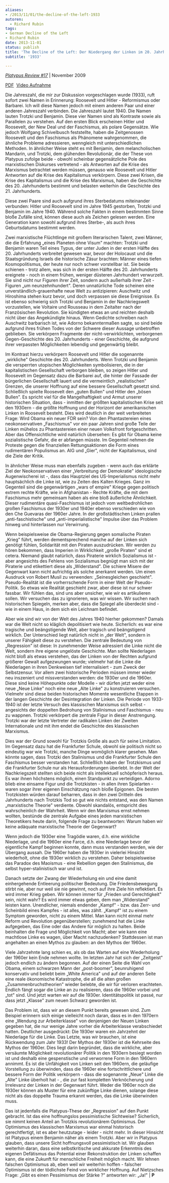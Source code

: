 ```yaml
---
aliases:
- /2013/11/01/the-decline-of-the-left-1933
autoren:
  - Richard Rubin
tags:
- German Decline of the Left
- Richard Rubin
date: 2013-11-01
status: publish
title: 'The Decline of the Left: Der Niedergang der Linken im 20. Jahrhundert'
subtitle: '1933'

---
```


[*Platypus Review #17*](category/pr/issue17-pr/) | November 2009

[PDF](http://archive.org/details/ThePlatypusReviewIssue17November200911309)  [Video Aufnahme](/2009/04/18/dialectics-of-defeat-towards-a-theory-of-historical-regression/)

Die Jahreszahl, die mir zur Diskussion vorgeschlagen wurde (1933), ruft sofort zwei Namen in Erinnerung: Roosevelt und Hitler - Reformismus oder Barbarei. Ich will diese Namen jedoch mit einem anderen Paar und einer anderen Jahreszahl verbinden. Die Jahreszahl lautet 1940. Die Namen lauten Trotzki und Benjamin. Diese vier Namen sind als Kontraste sowie als Parallelen zu verstehen. Auf den ersten Blick erscheinen Hitler und Roosevelt, der New Deal und der Faschismus, als polare Gegensätze. Wie jedoch Wolfgang Schivelbusch feststellte, haben die Zeitgenossen Roosevelt und den Faschismus als Phänomene wahrgenommen, die ähnliche Probleme adressieren, wenngleich mit unterschiedlichen Methoden. In ähnlicher Weise steht es mit Benjamin, dem melancholischen Mandarin, und Trotzki, dem glühenden Revolutionär, die der These von Platypus zufolge beide - obwohl scheinbar gegensätzliche Pole des marxistischen Diskurses vertretend - als Antworten auf die Krise des Marxismus betrachtet werden müssen, genauso wie Roosevelt und Hitler Antworten auf die Krise des Kapitalismus verkörpern. Diese zwei Krisen, die Krise des Kapitalismus und die Krise des Marxismus, haben die Geschichte des 20. Jahrhunderts bestimmt und belasten weiterhin die Geschichte des 21. Jahrhunderts.

Diese zwei Paare sind auch aufgrund ihres Sterbedatums miteinander verbunden: Hitler und Roosevelt sind im Jahre 1945 gestorben, Trotzki und Benjamin im Jahre 1940. Während solche Fakten in einem bestimmten Sinne bloße Zufälle sind, können diese auch als Zeichen gelesen werden. Eine Generation kann sowohl aufgrund ihres Sterbe-, als auch ihres Geburtsdatums bestimmt werden.

Zwei marxistische Flüchtlinge mit großem literarischen Talent, zwei Männer, die die Erfahrung „eines Planeten ohne Visum" machten: Trotzki und Benjamin waren Teil eines Typus, der unter Juden in der ersten Hälfte des 20. Jahrhunderts verbreitet gewesen war, bevor der Holocaust und die Staatsgründung Israels die historische Zäsur brachten: Männer eines tiefen Kosmopolitismus, der heute nur noch schwer vorstellbar ist. Sie beide schienen - trotz allem, was sich in der ersten Hälfte des 20. Jahrhunderts ereignete - noch in einem frühen, weniger düsteren Jahrhundert verwurzelt. Sie sind nicht nur Figuren ihrer Zeit, sondern auch außerhalb ihrer Zeit - Figuren „um neunzehnhundert". Deren unnatürliche Tode scheinen eine unverständlich-grauenhafte neue Welt zu antizipieren: Auschwitz und Hiroshima stehen kurz bevor, und doch verpassen sie diese Ereignisse. Es ist ebenso schwierig sich Trotzki und Benjamin in der Nachkriegswelt vorzustellen, wie Voltaire und Rousseau in dem Zeitalter nach der Französischen Revolution. Sie kündigten etwas an und reichten deshalb nicht über das Angekündigte hinaus. Wenn Gedichte schreiben nach Auschwitz barbarisch ist, wie Adorno bekanntermaßen sagte, so sind beide aufgrund ihres frühen Todes von der Schwere dieser Aussage unbetroffen geblieben. Sie verkörpern Fragmente der nicht-verwirklichten, verborgenen Gegen-Geschichte des 20. Jahrhunderts - einer Geschichte, die aufgrund ihrer verpassten Möglichkeiten lebendig und gegenwärtig bleibt.

Im Kontrast hierzu verkörpern Roosevelt und Hitler die sogenannte „wirkliche" Geschichte des 20. Jahrhunderts. Wenn Trotzki und Benjamin die versperrten utopischen Möglichkeiten symbolisieren, die in der kapitalistischen Gesellschaft verborgen bleiben, so zeigen Hitler und Roosevelt im Gegensatz dazu die Barbarei auf, die hinter der Fassade der bürgerlichen Gesellschaft lauert und die vermeintlich „realistischen" Grenzen, die unserer Hoffnung auf eine bessere Gesellschaft gesetzt sind. Schließlich spielte Roosevelt den „guten Bullen" und Hitler den „bösen Bullen". Es spricht viel für die Mangelhaftigkeit und Armut unserer historischen Situation, dass - inmitten der größten kapitalistischen Krise seit den 1930ern - die größte Hoffnung und der Horizont der amerikanischen Linken in Roosevelt besteht. Dies wird deutlich in der weit verbreiteten Frage: Wird Obama ein neuer FDR sein? Von den Phantastereien eines neokonservativen „Faschismus" vor ein paar Jahren sind große Teile der Linken mühelos zu Phantastereien einer neuen Volksfront fortgeschritten. Aber das Offensichtliche wird natürlich übersehen: Es gibt für Obama keine sozialistische Gefahr, die er abfangen müsste. Im Gegenteil nehmen die Proteste gegen die finanziellen Rettungsaktionen die Form eines rudimentären Populismus an. AIG und „Gier", nicht der Kapitalismus, sind die Ziele der Kritik.

In ähnlicher Weise muss man ebenfalls zugeben - wenn auch das erklärte Ziel der Neokonservativen einer „Verbreitung der Demokratie" ideologische Augenwischerei ist -, dass das Hauptziel des US-Imperialismus nicht mehr hauptsächlich die Linke ist, wie zu Zeiten des Kalten Krieges. Ganz im Gegenteil sind die gegenwärtigen „wars of empire" Kriege gegen politisch extrem rechte Kräfte, wie in Afghanistan - Rechte Kräfte, die mit dem Faschismus mehr gemeinsam haben als eine bloß äußerliche Ähnlichkeit. Dieser rudimentäre quasi-Faschismus ist jedoch vom weltbedrohlichen großen Faschismus der 1930er und 1940er ebenso verschieden wie von den Che Guevaras der 1960er Jahre. In der großstädtischen Linken prallen „anti-faschistische" und „anti-imperialistische" Impulse über das Problem hinweg und hinterlassen nur Verwirrung.

Wenn beispielsweise die Obama-Regierung gegen somalische Piraten „Krieg" führt, werden dementsprechend manche auf der Linken sich genötigt fühlen, Solidarität mit den Piraten auszudrücken. Wir werden zu hören bekommen, dass Imperien in Wirklichkeit „große Piraten" sind et cetera. Niemand glaubt natürlich, dass Piraterie wirklich Sozialismus ist - aber angesichts des Fehlens von Sozialismus begnügt man sich mit der Piraterie und etikettiert diese als „Widerstand". Die schiere Misere der Gegenwart kann nicht aufrichtig als solche anerkannt werden. Um einen Ausdruck von Robert Musil zu verwenden: „Seinesgleichen geschieht". Pseudo-Realität ist die vorherrschende Form in einer Welt der Pseudo-Politik. So etwas wie Realität geschieht zwar, aber diese ist nur schwer fassbar. Wir fühlen das, sind uns aber unsicher, wie wir es artikulieren sollen. Wir versuchen das zu ignorieren, was wir wissen. Wir suchen nach historischen Spiegeln, merken aber, dass die Spiegel alle überdeckt sind - wie in einem Haus, in dem sich ein Leichnam befindet.

Aber wie sind wir von der Welt des Jahres 1940 hierher gekommen? Damals war die Welt nicht so kläglich depolitisiert wie heute. Sicherlich: es war eine tragische und beängstigende Welt, aber tragisch und beängstigend wirklich. Der Unterschied liegt natürlich nicht in „der Welt", sondern in unserer Fähigkeit diese zu verstehen. Die zentrale Bedeutung von „Regression" ist diese: In zunehmender Weise adressiert die Linke nicht die Welt, sondern ihre eigene ungelöste Geschichte. Man sollte Niederlagen nicht bloß als etwas verstehen, das der Linken von der Rechten aufgrund größerer Gewalt aufgezwungen wurde; vielmehr hat die Linke die Niederlagen in ihren Denkweisen tief internalisiert - zum Zweck der Selbstzensur. Vor allem zwei historische Perioden müssen immer wieder neu inszeniert und missverstanden werden: die 1930er und die 1960er. Diese sind keine Höhepunkte oder Modelle - wir dürfen jetzt weder eine neue „Neue Linke" noch eine neue „Alte Linke" zu konstruieren versuchen. Vielmehr sind diese beiden historischen Momente wesentliche Etappen in der langen Geschichte der Desintegration der Linken. Die Periode von 1933-1940 ist der letzte Versuch des klassischen Marxismus sich selbst - angesichts der doppelten Bedrohung von Stalinismus und Faschismus - neu zu wappnen. Trotzki verkörpert die zentrale Figur in dieser Anstrengung. Trotzki war der letzte Vertreter der radikalen Linken der Zweiten Internationale und mit ihm endet die Geschichte des klassischen Marxismus.

Dies war der Grund sowohl für Trotzkis Größe als auch für seine Limitation. Im Gegensatz dazu hat die Frankfurter Schule, obwohl sie politisch nicht so eindeutig war wie Trotzki, manche Dinge womöglich klarer gesehen. Man könnte sagen, dass Trotzki den Stalinismus und die Frankfurter Schule den Faschismus besser verstanden hat. Schließlich haben der Trotzkismus und die Frankfurter Schule nur als Herausforderungen überlebt. In der Welt der Nachkriegszeit stellten sich beide nicht als intellektuell schöpferisch heraus. Es war ihnen höchstens möglich, einen Standpunkt zu verteidigen. Adorno blieb eine einsame Figur und die Trotzkisten - in allen ihren Spielarten - waren sogar ihrer eigenen Einschätzung nach bloße Epigonen. Die besten Trotzkisten würden darauf beharren, dass in den zwei Dritteln des Jahrhunderts nach Trotzkis Tod so gut wie nichts entstand, was den Namen „marxistische Theorie" verdiente. Obwohl skandalös, entspricht dies wahrscheinlich der Wahrheit. Wenn wir den Marxismus ernst nehmen wollten, bestünde die zentrale Aufgabe eines jeden marxistischen Theoretikers heute darin, folgende Frage zu beantworten: Warum haben wir keine adäquate marxistische Theorie der Gegenwart?

Wenn jedoch die 1930er eine Tragödie waren, d.h. eine wirkliche Niederlage, und die 1960er eine Farce, d.h. eine Niederlage bevor der eigentliche Kampf beginnen konnte, dann muss verstanden werden, wie der Übergang aussah. Die 1960er haben die 1930er in vielerlei Hinsicht wiederholt, ohne die 1930er wirklich zu verstehen. Daher beispielsweise das Paradox des Maoismus - eine Rebellion gegen den Stalinismus, die selbst hyper-stalinistisch war und ist.

Danach setzte der Zwang der Wiederholung ein und eine damit einhergehende Entleerung politischer Bedeutung. Die Friedensbewegung stirbt nie, aber nur weil sie nie gewinnt, noch auf ihre Ziele hin reflektiert. Es wird immer Krieg geben. Wir können immer für „Frieden und Gerechtigkeit" sein, nicht wahr? Es wird immer etwas geben, dem man „Widerstand" leisten kann. Unendlicher, niemals endender „Kampf" - bzw. das Zerr- und Scheinbild eines Kampfes - ist alles, was zählt. „Kampf" ist zu einem Symptom geworden, nicht zu einem Mittel. Man kann nicht einmal mehr Reform und Revolution gegenüberstellen; zunehmend hat die Linke aufgegeben, das Eine oder das Andere für möglich zu halten. Beide beinhalten die Frage und Möglichkeit von Macht; aber wie kann eine machtlose Linke es wagen, über Macht nachzudenken? Stattdessen ist man angehalten an einen Mythos zu glauben: an den Mythos der 1960er.

Viele Jahrzehnte lang schien es, als ob das Warten auf eine Wiederholung der 1960er kein Ende nehmen wollte. Im letzten Jahr hat sich der „Zeitgeist" jedoch endlich zu ändern begonnen. Auf der einen Seite die Wahl von Obama, einem schwarzen Mann der „post-boomer", beunruhigend konservativ und beliebt beim „White America" und auf der anderen Seite eine reale ökonomische Katastrophe, die all die alten großen „Zusammenbruchstheorien" wieder belebte, die wir für verloren erachteten. Endlich fängt sogar die Linke an zu realisieren, dass die 1960er vorbei und „tot" sind. Und jetzt warten wir auf die 1930er. Identitätspolitik ist passé, nur dass jetzt „Klasse" zum neuen Schwarz geworden ist.

Das Problem ist, dass wir an diesem Punkt bereits gewesen sind. Zum Beispiel erinnern sich einige vielleicht noch daran, dass es in den 1970ern eine „Wendung zur Arbeiterklasse" von denjenigen der Neuen Linken gegeben hat, die nur wenige Jahre vorher die Arbeiterklasse verabschiedet hatten. Deutlicher ausgedrückt: Die 1930er waren ein Jahrzehnt der Niederlage für die Linke. Das Letzte, was wir brauchen, ist eine Rückwendung zum Jahr 1933! Der Mythos der 1930er ist die Kehrseite des Mythos der 1960er. Dies liegt darin begründet, dass die wirkliche, aber versäumte Möglichkeit revolutionärer Politik in den 1930ern besiegt worden ist und deshalb eine gespenstische und verworrene Form in den 1960ern annimmt. Es ist die Unfähigkeit von Linken seit den 1960ern, die geläufige Vorstellung zu überwinden, dass die 1960er eine fortschrittlichere und bessere Form der Politik verkörpern - dass die sogenannte „Neue" Linke die „Alte" Linke überholt hat - , die zur fast kompletten Verknöcherung und Irrelevanz der Linken in der Gegenwart führt. Weder die 1960er noch die 1930er können als Muster für eine zukünftige Linke dienen, solange diese nicht als das doppelte Trauma erkannt werden, das die Linke überwinden muss.

Das ist jedenfalls die Platypus-These der „Regression" auf den Punkt gebracht. Ist das eine hoffnungslos pessimistische Sichtweise? Sicherlich, sie nimmt keinen Anteil an Trotzkis revolutionärem Optimismus. Der Optimismus des klassischen Marxismus war einmal historisch gerechtfertigt, ist es aber heutzutage - leider - nicht mehr. In dieser Hinsicht ist Platypus einem Benjamin näher als einem Trotzki. Aber wir in Platypus glauben, dass unsere Sicht hoffnungsvoll pessimistisch ist. Wir glauben weiterhin daran, dass eine selbstkritische und akkurate Erkenntnis des eigenen Defätismus das Potential einer Rekonstruktion der Linken schaffen kann, die eine Zukunft für menschliche Freiheit möglich macht. Wir lehnen falschen Optimismus ab, eben weil wir weiterhin hoffen - falscher Optimismus ist der tödlichste Feind von wirklicher Hoffnung. Auf Nietzsches Frage: „Gibt es einen Pessimismus der Stärke ?" antworten wir: „Ja!" | **P**
